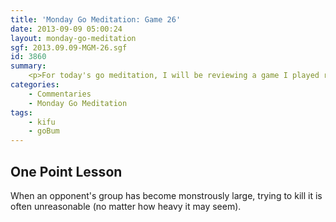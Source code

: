 ```yaml
---
title: 'Monday Go Meditation: Game 26'
date: 2013-09-09 05:00:24
layout: monday-go-meditation
sgf: 2013.09.09-MGM-26.sgf
id: 3860
summary:
	<p>For today's go meditation, I will be reviewing a game I played recently with fellow go tweeter goBum! Though we have known each other for quite a while now, I'm surprised it's taken us so long to finally play a game with one another. =D Nonetheless, I'm glad we were finally able to do so and you can see the game below along with some insight that I received from a dan player who gave us a review afterwards. There are quite a few moments where I made abysmal moves that are shameful and vulgar, but it was a fun game and I definitely learned quite a bit from it. Many thanks to goBum for letting me use the kifu and I hope I can give you a better game next time!</p>
categories:
	- Commentaries
	- Monday Go Meditation
tags:
	- kifu
	- goBum
---
```


## One Point Lesson

When an opponent's group has become monstrously large, trying to kill it is often unreasonable (no matter how heavy it may seem).
